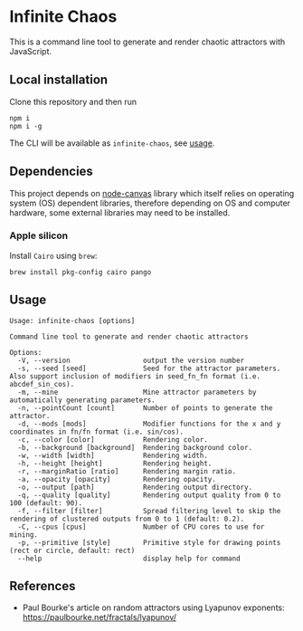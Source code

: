 # Infinite Chaos

This is a command line tool to generate and render chaotic attractors with JavaScript.

## Local installation

Clone this repository and then run

```
npm i
npm i -g
```

The CLI will be available as `infinite-chaos`, see [usage](#usage).

## Dependencies

This project depends on [node-canvas](https://www.npmjs.com/package/canvas) library which itself relies on operating system (OS) dependent libraries, therefore depending on OS and computer hardware, some external libraries may need to be installed.

### Apple silicon

Install `Cairo` using `brew`:
```
brew install pkg-config cairo pango
```

## Usage

```
Usage: infinite-chaos [options]

Command line tool to generate and render chaotic attractors

Options:
  -V, --version                  output the version number
  -s, --seed [seed]              Seed for the attractor parameters. Also support inclusion of modifiers in seed_fn_fn format (i.e. abcdef_sin_cos).
  -m, --mine                     Mine attractor parameters by automatically generating parameters.
  -n, --pointCount [count]       Number of points to generate the attractor.
  -d, --mods [mods]              Modifier functions for the x and y coordinates in fn/fn format (i.e. sin/cos).
  -c, --color [color]            Rendering color.
  -b, --background [background]  Rendering background color.
  -w, --width [width]            Rendering width.
  -h, --height [height]          Rendering height.
  -r, --marginRatio [ratio]      Rendering margin ratio.
  -a, --opacity [opacity]        Rendering opacity.
  -o, --output [path]            Rendering output directory.
  -q, --quality [quality]        Rendering output quality from 0 to 100 (default: 90).
  -f, --filter [filter]          Spread filtering level to skip the rendering of clustered outputs from 0 to 1 (default: 0.2).
  -C, --cpus [cpus]              Number of CPU cores to use for mining.
  -p, --primitive [style]        Primitive style for drawing points (rect or circle, default: rect)
  --help                         display help for command
```

## References

- Paul Bourke's article on random attractors using Lyapunov exponents: https://paulbourke.net/fractals/lyapunov/